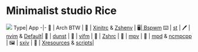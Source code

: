 # Minimalist studio Rice

![](https://wallpapercave.com/wp/lmf9BZk.jpg)
Type| App
-|-
💽 | Arch BTW |
👦 | [Xinitrc](https://github.com/TecPr0gr4mm3r/dotfiles/blob/master/others/.xinitrc) & [Zshenv](https://github.com/TecPr0gr4mm3r/dotfiles/blob/master/zsh/.zshenv) |
🖥|[ Bspwm](https://github.com/TecPr0gr4mm3r/dotfiles/blob/master/bspwm/.config/bspwm/bspwmrc)
⌨ | [st](https://github.com/TecPr0gr4mm3r/dotfiles/tree/master/suckless/st) |
🖊 | [nvim](https://github.com/TecPr0gr4mm3r/dotfiles/blob/master/files/init.vim) & [Default](https://github.com/TecPr0gr4mm3r/dotfiles/blob/master/files/Default.vifm)|
🎉 | [dunst](https://github.com/TecPr0gr4mm3r/dotfiles/blob/master/dunst/.config/dunst/dunstrc) |
📁 | [vifm](https://github.com/TecPr0gr4mm3r/dotfiles/blob/master/vifm/.config/vifm/vifmrc) |
🐚 | [Zshrc](https://github.com/TecPr0gr4mm3r/dotfiles/blob/master/zsh/.config/zsh/.zshrc) |
📼 | [mpv](https://github.com/TecPr0gr4mm3r/dotfiles/blob/master/mpv/.config/mpv/mpv.conf) |
🎵 | [mpd](https://github.com/TecPr0gr4mm3r/dotfiles/blob/master/mpd/.config/mpd/mpd.conf) & [ncmpcpp](https://github.com/TecPr0gr4mm3r/dotfiles/blob/master/ncmpcpp/.ncmpcpp/config) |
🖼 | [sxiv](https://github.com/TecPr0gr4mm3r/dotfiles/blob/master/sxiv/.config/sxiv/exec/key-handler) |
 | [Xresources](https://github.com/TecPr0gr4mm3r/dotfiles/blob/master/files/sxiv.conf) & [scripts](https://github.com/TecPr0gr4mm3r/dotfiles/tree/master/exts)|
